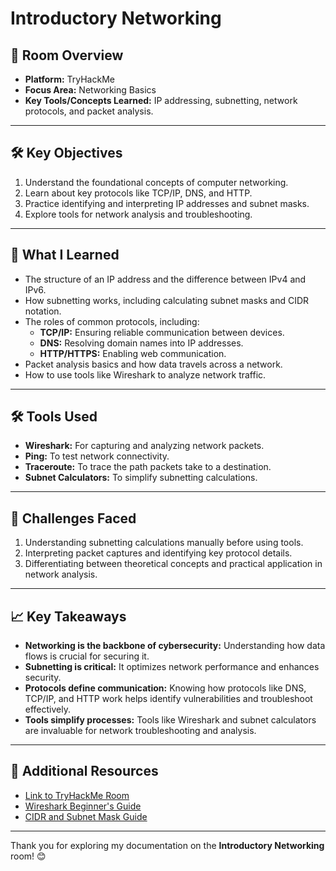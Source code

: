 # Introductory Networking

## 🌟 Room Overview
- **Platform:** TryHackMe
- **Focus Area:** Networking Basics
- **Key Tools/Concepts Learned:** IP addressing, subnetting, network protocols, and packet analysis.

---

## 🛠 Key Objectives
1. Understand the foundational concepts of computer networking.
2. Learn about key protocols like TCP/IP, DNS, and HTTP.
3. Practice identifying and interpreting IP addresses and subnet masks.
4. Explore tools for network analysis and troubleshooting.

---

## 📘 What I Learned
- The structure of an IP address and the difference between IPv4 and IPv6.
- How subnetting works, including calculating subnet masks and CIDR notation.
- The roles of common protocols, including:
  - **TCP/IP:** Ensuring reliable communication between devices.
  - **DNS:** Resolving domain names into IP addresses.
  - **HTTP/HTTPS:** Enabling web communication.
- Packet analysis basics and how data travels across a network.
- How to use tools like Wireshark to analyze network traffic.

---

## 🛠 Tools Used
- **Wireshark:** For capturing and analyzing network packets.
- **Ping:** To test network connectivity.
- **Traceroute:** To trace the path packets take to a destination.
- **Subnet Calculators:** To simplify subnetting calculations.

---

## 🧠 Challenges Faced
1. Understanding subnetting calculations manually before using tools.
2. Interpreting packet captures and identifying key protocol details.
3. Differentiating between theoretical concepts and practical application in network analysis.

---

## 📈 Key Takeaways
- **Networking is the backbone of cybersecurity:** Understanding how data flows is crucial for securing it.
- **Subnetting is critical:** It optimizes network performance and enhances security.
- **Protocols define communication:** Knowing how protocols like DNS, TCP/IP, and HTTP work helps identify vulnerabilities and troubleshoot effectively.
- **Tools simplify processes:** Tools like Wireshark and subnet calculators are invaluable for network troubleshooting and analysis.

---

## 🔗 Additional Resources
- [Link to TryHackMe Room](https://tryhackme.com/room/introtonetworking)
- [Wireshark Beginner's Guide](https://www.wireshark.org/docs/wsug_html_chunked/)
- [CIDR and Subnet Mask Guide](https://whatismyipaddress.com/cidr)

---

Thank you for exploring my documentation on the **Introductory Networking** room! 😊
